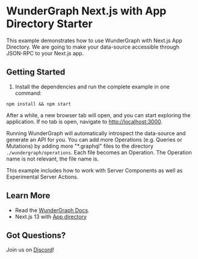 # WunderGraph Next.js with App Directory Starter

This example demonstrates how to use WunderGraph with Next.js App Directory. We are going to make your data-source accessible through JSON-RPC to your Next.js app.

## Getting Started

1. Install the dependencies and run the complete example in one command:

```shell
npm install && npm start
```

After a while, a new browser tab will open,
and you can start exploring the application.
If no tab is open, navigate to [http://localhost:3000](http://localhost:3000).

Running WunderGraph will automatically introspect the data-source and generate an API for you.
You can add more Operations (e.g. Queries or Mutations) by adding more "\*.graphql" files to the directory `./wundergraph/operations`.
Each file becomes an Operation. The Operation name is not relevant, the file name is.

This example includes how to work with Server Components as well as Experimental Server Actions.

## Learn More

- Read the [WunderGraph Docs](https://wundergraph.com/docs).
- Next.js 13 with [App directory](https://nextjs.org/docs)

## Got Questions?

Join us on [Discord](https://wundergraph.com/discord)!
